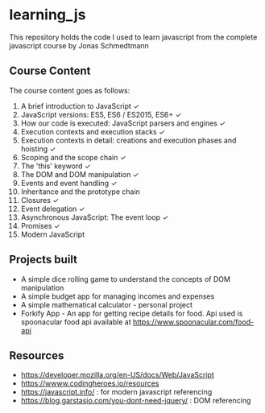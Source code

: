 # learning_js
This repository holds the code I used to learn javascript from the complete javascript course by Jonas Schmedtmann

## Course Content
The course content goes as follows:
1. A brief introduction to JavaScript ✓
2. JavaScript versions: ES5, ES6 / ES2015, ES6+ ✓
3. How our code is executed: JavaScript parsers and engines ✓
4. Execution contexts and execution stacks ✓
5. Execution contexts in detail: creations and execution phases and hoisting ✓
6. Scoping and the scope chain ✓
7. The 'this' keyword ✓
8. The DOM and DOM manipulation ✓
9. Events and event handling ✓
10. Inheritance and the prototype chain
11. Closures ✓
12. Event delegation ✓
13. Asynchronous JavaScript: The event loop ✓
14. Promises ✓
15. Modern JavaScript

## Projects built
- A simple dice rolling game to understand the concepts of DOM manipulation
- A simple budget app for managing incomes and expenses
- A simple mathematical calculator - personal project
- Forkify App - An app for getting recipe details for food. Api used is spoonacular food api available at https://www.spoonacular.com/food-api

## Resources
- https://developer.mozilla.org/en-US/docs/Web/JavaScript
- https://wwww.codingheroes.io/resources
- https://javascript.info/ : for modern javascript referencing
- https://blog.garstasio.com/you-dont-need-jquery/ : DOM referencing
